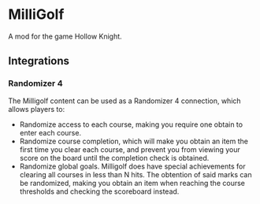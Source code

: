 # MilliGolf

A mod for the game Hollow Knight.

## Integrations

### Randomizer 4

The Milligolf content can be used as a Randomizer 4 connection, which allows players to:

- Randomize access to each course, making you require one obtain to enter each course.
- Randomize course completion, which will make you obtain an item the first time you clear each course, and prevent you from viewing your score on the board until the completion check is obtained.
- Randomize global goals. Milligolf does have special achievements for clearing all courses in less than N hits. The obtention of said marks can be randomized, making you obtain an item when reaching the course thresholds and checking the scoreboard instead.